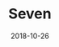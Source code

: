 ---
title: Seven
date: '2018-10-26'
thumb_image: images/mar-3yo/seven.jpg
thumb_image_alt: Seven
image: images/mar-3yo/seven.jpg
image_alt: Seven
template: project
---	